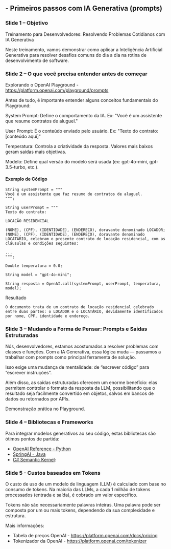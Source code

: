 
## - Primeiros passos com IA Generativa (prompts)

### Slide 1 – Objetivo
Treinamento para Desenvolvedores: Resolvendo Problemas Cotidianos com IA Generativa

Neste treinamento, vamos demonstrar como aplicar a Inteligência Artificial Generativa para resolver desafios comuns do dia a dia na rotina de desenvolvimento de software.

### Slide 2 – O que você precisa entender antes de começar

Explorando o OpenAI Playground - https://platform.openai.com/playground/prompts

Antes de tudo, é importante entender alguns conceitos fundamentais do Playground:

System Prompt: Define o comportamento da IA. Ex: "Você é um assistente que resume contratos de aluguel."

User Prompt: É o conteúdo enviado pelo usuário. Ex: "Texto do contrato: [conteúdo aqui]"

Temperatura: Controla a criatividade da resposta. Valores mais baixos geram saídas mais objetivas.

Modelo: Define qual versão do modelo será usada (ex: gpt-4o-mini, gpt-3.5-turbo, etc.).

#### Exemplo de Código

```
String systemPrompt = """
Você é um assistente que faz resumo de contratos de aluguel.
""";

String userPrompt = """
Texto do contrato:

LOCAÇÃO RESIDENCIAL

(NOME), (CPF), (IDENTIDADE), (ENDEREÇO), doravante denominado LOCADOR; (NOME), (CPF), (IDENTIDADE), (ENDEREÇO), doravante denominado LOCATÁRIO, celebram o presente contrato de locação residencial, com as cláusulas e condições seguintes: 

...
""";

Double temperatura = 0.0;

String model = "gpt-4o-mini";

String resposta = OpenAI.call(systemPrompt, userPrompt, temperatura, model);

```

Resultado

```
O documento trata de um contrato de locação residencial celebrado entre duas partes: o LOCADOR e o LOCATÁRIO, devidamente identificados por nome, CPF, identidade e endereço.
```

### Slide 3 – Mudando a Forma de Pensar: Prompts e Saídas Estruturadas

Nós, desenvolvedores, estamos acostumados a resolver problemas com classes e funções. Com a IA Generativa, essa lógica muda — passamos a trabalhar com prompts como principal ferramenta de solução.

Isso exige uma mudança de mentalidade: de “escrever código” para “escrever instruções”.

Além disso, as saídas estruturadas oferecem um enorme benefício: elas permitem controlar o formato da resposta da LLM, possibilitando que o resultado seja facilmente convertido em objetos, salvos em bancos de dados ou retornados por APIs.

Demonstração prática no Playground.

### Slide 4  – Bibliotecas e Frameworks

Para integrar modelos generativos ao seu código, estas bibliotecas são ótimos pontos de partida:

- [OpenAI Reference - Python](https://platform.openai.com/docs/api-reference/introduction)
- [SpringAI - Java](https://spring.io/projects/spring-ai)
- [C# Semantic Kernel](https://learn.microsoft.com/en-us/semantic-kernel/overview/): 

### Slide 5 - Custos baseados em Tokens
O custo de uso de um modelo de linguagem (LLM) é calculado com base no consumo de tokens. Na maioria das LLMs, a cada 1 milhão de tokens processados (entrada e saída), é cobrado um valor específico.

Tokens não são necessariamente palavras inteiras. Uma palavra pode ser composta por um ou mais tokens, dependendo da sua complexidade e estrutura.

Mais informações:
- Tabela de preços OpenAI - https://platform.openai.com/docs/pricing
- Tokenizador da OpenAI - https://platform.openai.com/tokenizer
